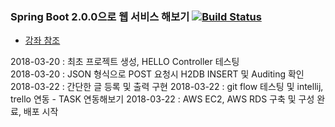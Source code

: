 ### Spring Boot 2.0.0으로 웹 서비스 해보기 [![Build Status](https://travis-ci.org/JungHa-Cho/SpringBoot200-Web.svg?branch=master)](https://travis-ci.org/JungHa-Cho/SpringBoot200-Web)

- [강좌 참조](https://github.com/jojoldu/springboot-webservice)    
    
2018-03-20 : 최초 프로젝트 생성, HELLO Controller 테스팅    
2018-03-20 : JSON 형식으로 POST 요청시 H2DB INSERT 및 Auditing 확인    
2018-03-22 : 간단한 글 등록 및 출력 구현
2018-03-22 : git flow 테스팅 및 intellij, trello 연동 - TASK 연동해보기
2018-03-22 : AWS EC2, AWS RDS 구축 및 구성 완료, 배포 시작